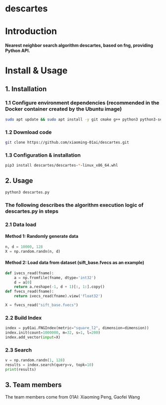 # descartes

# Introduction

#### Nearest neighbor search algorithm descartes, based on fng, providing Python API.

# Install & Usage

## 1. **Installation**

### 1.1 Configure environment dependencies (recommended in the Docker container created by the Ubuntu image)
 ```bash
sudo apt update && sudo apt install -y git cmake g++ python3 python3-setuptools python3-pip libblas-dev liblapack-dev '''
```

### 1.2 Download code

```bash
git clone https://github.com/xiaoming-01ai/descartes.git
```

### 1.3 Configuration & installation

```bash
pip3 install descartes/descartes-*-linux_x86_64.whl
```

## 2. **Usage**

```python
python3 descartes.py
```

### The following describes the algorithm execution logic of descartes.py in steps

### 2.1 Data load
#### Method 1: Randomly generate data

```python
n, d = 10000, 128
X = np.random.randn(n, d)
```

#### Method 2: Load data from dataset (sift_base.fvecs as an example)

```python
def ivecs_read(fname):
    a = np.fromfile(fname, dtype='int32')
    d = a[0]
    return a.reshape(-1, d + 1)[:, 1:].copy()
def fvecs_read(fname):
    return ivecs_read(fname).view('float32')

X = fvecs_read("sift_base.fvecs")
```

### 2.2 Build Index

```python
index = py01ai.FNGIndex(metric="square_l2", dimension=dimension))
index.init(count=1000000, m=32, s=1, l=200)
index.add_vector(input=X)
```

### 2.3 Search
```python
v = np.random.randn(1, 128)
results = index.search(query=v, topk=10)
print(results)
```

## 3. **Team members**
The team members come from 01AI: Xiaoming Peng, Gaofei Wang

